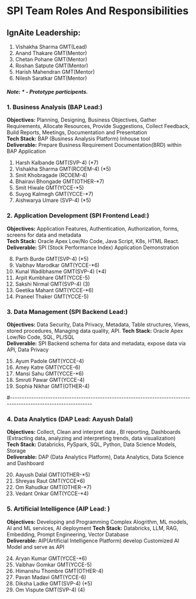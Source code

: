# SPI Team Roles And Responsibilities
## IgnAite Leadership: 
1. Vishakha Sharma GMT(Lead)
2. Anand Thakare GMT(Mentor)
3. Chetan Pohane GMT(Mentor)
4. Roshan Satpute GMT(Mentor)
5. Harish Mahendran GMT(Mentor)
6. Nilesh Saratkar GMT(Mentor)

##### Note: * - Prototype participents.

### 1. Business Analysis (BAP Lead:)
**Objectives:** Planning, Designing, Business Objectives, Gather Requirements, Allocate Resources, Provide Suggestions, Collect Feedback, Build Reports, Meetings, Documentation and Presentation <br>
**Tech Stack:** BAP (Business Analysis Platform) Inhouse tool <br>
**Deliverable:** Prepare Business Requirement Documentation(BRD) within BAP Application<br>

1. Harsh Kalbande GMT(SVP-4) (*7)
2. Vishakha Sharma GMT(RCOEM-4) (*5)
3. Smit Khobragade (RCOEM-4)
4. Bhairavi Bhongade GMT(OTHER-*7)
5. Smit Hiwale GMT(YCCE-*5)
6. Suyog Kalmegh GMT(YCCE-*7)
7. Aishwarya Umare (SVP-4) (*5)

### 2. Application Development (SPI Frontend Lead:)
**Objectives:** Application Features, Authentication, Authorization, forms, screens for data and metadata<br>
**Tech Stack:** Oracle Apex Low/No Code, Java Script, K8s, HTML React.<br>
**Deliverable:** SPI (Stock Performance Index) Application Demonstration<br>

8. Parth Burde GMT(SVP-4) (*5)
9. Vaibhav Marodkar GMT(YCCE-*6)
10. Kunal Wadibhasme GMT(SVP-4) (*4)
11. Arpit Kumbhare GMT(YCCE-5)
12. Sakshi Nirmal GMT(SVP-4) (3)
13. Geetika Mahant GMT(YCCE-*6)
14. Praneel Thaker GMT(YCCE-5)

### 3. Data Management (SPI Backend Lead:)
**Objectives:** Data Security, Data Privacy, Metadata, Table structures, Views, stored procedures, Managing data quality, API.
**Tech Stack:** Oracle Apex Low/No Code, SQL, PL/SQL<br>
**Deliverable:** SPI Backend schema for data and metadata, expose data via API, Data Privacy<br>

15. Ayum Padole GMT(YCCE-4)
16. Amey Katre GMT(YCCE-6)
17. Mansi Sahu GMT(YCCE-*6)
18. Smruti Pawar GMT(YCCE-4)
19. Sophia Nikhar GMT(OTHER-4)

#----------------------------------------------------------------------------------------------------------------

### 4. Data Analytics (DAP Lead: Aayush Dalal)
**Objectives:** Collect, Clean and interpret data , BI reporting, Dashboards (Extracting data, analyzing and interpreting trends, data visualization)<br>
**Tech Stack:** Databricks, PySpark, SQL, Python, Data Science Models, Storage<br>
**Deliverable:** DAP (Data Analytics Platform), Data Analytics, Data Science and Dashboard<br>

20. Aayush Dalal GMT(OTHER-*5)
21. Shreyas Raut GMT(YCCE*6)
22. Om Rahudkar GMT(OTHER-*7)
23. Vedant Onkar GMT(YCCE-*4)
  
### 5. Artificial Intelligence (AIP Lead: )
**Objectives:** Developing and Programming Complex Alogrithm, ML models, AI and ML services, AI deployment 
**Tech Stack:** Databricks, LLM, RAG, Embedding, Prompt Engineering, Vector Database<br>
**Deliverable:** AIP(Artificial Intelligence Platform) develop Customized AI Model and serve as API<br>

24. Aryan Kumar GMT(YCCE-*6)
25. Vaibhav Gomkar GMT(YCCE-5)
26. Himanshu Thombre GMT(OTHER-4)
27. Pavan Madavi GMT(YCCE-6)
28. Diksha Ladke GMT(SVP-4) (*5)
29. Om Vispute GMT(SVP-4) (4)
